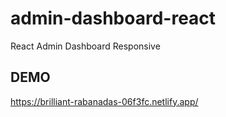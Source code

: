 # admin-dashboard-react

React Admin Dashboard Responsive

## DEMO

https://brilliant-rabanadas-06f3fc.netlify.app/